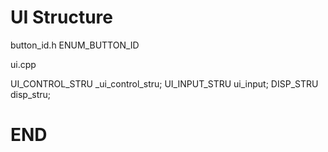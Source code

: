 # UI Structure

button_id.h
ENUM_BUTTON_ID

ui.cpp

UI_CONTROL_STRU _ui_control_stru;
UI_INPUT_STRU ui_input;
DISP_STRU disp_stru;
















# END